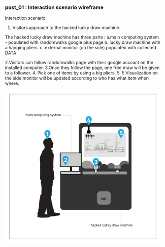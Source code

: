 ### post_01 : Interaction scenario wireframe

interaction scenario:
1. Visitors approach to the hacked lucky draw machine.

  The hacked lucky draw machine has three parts :
    a.main computing system - populated with randomwalks google plus page
    b. lucky draw machine with a hanging pliers.
    c. external monitor (on the side) populated with collected DATA 

2.Visitors can follow randomwalks page with their google account on the installed computer.
3.Once they follow the page, one free draw will be given to a follower.
4. Pick one of items by using a big pliers.
5. 5.Visualization on the side monitor will be updated according to who has what item when where.

![wireFrame diagram](https://github.com/randomwalks/devart-template/blob/master/project_images/drawmachine_wireFrame.jpg)
